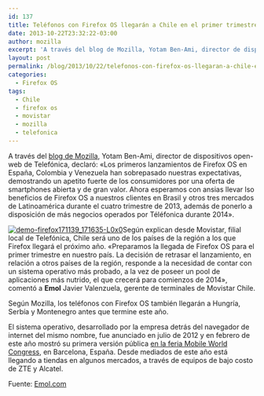 ```yaml
---
id: 137
title: Teléfonos con Firefox OS llegarán a Chile en el primer trimestre de 2014
date: 2013-10-22T23:32:22-03:00
author: mozilla
excerpt: 'A través del blog de Mozilla, Yotam Ben-Ami, director de dispositivos open-web de Telefónica, declaró: “Los primeros lanzamientos de Firefox OS en España, Colombia y Venezuela han sobrepasado nuestras expectativas, demostrando un apetito fuerte de los consumidores por una oferta de smartphones abierta y de gran valor. Ahora esperamos con ansias llevar lso beneficios de Firefox OS a nuestros clientes en Brasil y otros tres mercados de Latinoamérica durante el cuatro trimestre de 2013, además de ponerlo a disposición de más negocios operados por Téléfonica durante 2014″.'
layout: post
permalink: /blog/2013/10/22/telefonos-con-firefox-os-llegaran-a-chile-en-el-primer-trimestre-de-2014/
categories:
  - Firefox OS
tags:
  - Chile
  - firefox os
  - movistar
  - mozilla
  - telefonica
---
```

A través del <a href="https://blog.mozilla.org/blog/2013/10/09/mozilla-and-partners-to-kick-off-second-round-of-firefox-os-launches/" target="_blank">blog de Mozilla</a>, Yotam Ben-Ami, director de dispositivos open-web de Telefónica, declaró: «Los primeros lanzamientos de Firefox OS en España, Colombia y Venezuela han sobrepasado nuestras expectativas, demostrando un apetito fuerte de los consumidores por una oferta de smartphones abierta y de gran valor. Ahora esperamos con ansias llevar lso beneficios de Firefox OS a nuestros clientes en Brasil y otros tres mercados de Latinoamérica durante el cuatro trimestre de 2013, además de ponerlo a disposición de más negocios operados por Téléfonica durante 2014».

<!--more-->

[<img class=" wp-image-138 alignleft" alt="demo-firefox171139_171635-L0x0" src="/images/2013/10/demo-firefox171139_171635-L0x0-252x168.jpg" width="252" height="168" data-id="138" srcset="/images/2013/10/demo-firefox171139_171635-L0x0-252x168.jpg 252w, /images/2013/10/demo-firefox171139_171635-L0x0.jpg 600w" sizes="(max-width: 252px) 100vw, 252px" />](/images/2013/10/demo-firefox171139_171635-L0x0.jpg)Según explican desde Movistar, filial local de Telefónica, Chile será uno de los países de la región a los que Firefox llegará el próximo año. «Preparamos la llegada de Firefox OS para el primer trimestre en nuestro país. La decisión de retrasar el lanzamiento, en relación a otros países de la región, responde a la necesidad de contar con un sistema operativo más probado, a la vez de poseer un pool de aplicaciones más nutrido, el que crecerá para comienzos de 2014», comentó a **Emol** Javier Valenzuela, gerente de terminales de Movistar Chile.

Según Mozilla, los teléfonos con Firefox OS también llegarán a Hungría, Serbía y Montenegro antes que termine este año.

El sistema operativo, desarrollado por la empresa detrás del navegador de internet del mismo nombre, fue anunciado en julio de 2012 y en febrero de este año mostró su primera versión pública <a href="https://www.emol.com/noticias/tecnologia/2013/02/24/585509/mozilla-entra-a-la-competencia-de-plataformas-moviles-con-su-propuesta-firefox-os.html" target="_self">en la feria Mobile World Congress</a>, en Barcelona, España. Desde mediados de este año está llegando a tiendas en algunos mercados, a través de equipos de bajo costo de ZTE y Alcatel.

Fuente: <a href="https://www.emol.com/noticias/tecnologia/2013/10/09/623757/telefonos-con-firefox-os-llegaran-a-chile-en-el-primer-trimestre-de-2014.html" target="_blank">Emol.com</a>